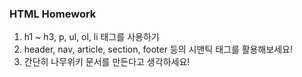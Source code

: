 ### HTML Homework

1. h1 ~ h3, p, ul, ol, li 태그를 사용하기
2. header, nav, article, section, footer 등의 시맨틱 태그를 활용해보세요!
3. 간단히 나무위키 문서를 만든다고 생각하세요!
